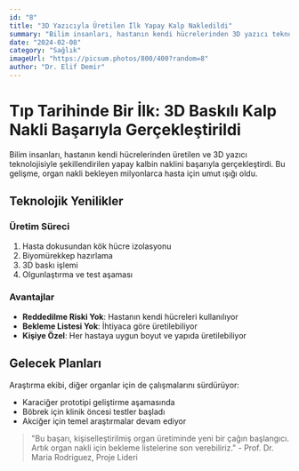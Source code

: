 ```yaml
---
id: "8"
title: "3D Yazıcıyla Üretilen İlk Yapay Kalp Nakledildi"
summary: "Bilim insanları, hastanın kendi hücrelerinden 3D yazıcı teknolojisiyle üretilen kalbi başarıyla nakletti."
date: "2024-02-08"
category: "Sağlık"
imageUrl: "https://picsum.photos/800/400?random=8"
author: "Dr. Elif Demir"
---
```


# Tıp Tarihinde Bir İlk: 3D Baskılı Kalp Nakli Başarıyla Gerçekleştirildi

Bilim insanları, hastanın kendi hücrelerinden üretilen ve 3D yazıcı teknolojisiyle şekillendirilen yapay kalbin naklini başarıyla gerçekleştirdi. Bu gelişme, organ nakli bekleyen milyonlarca hasta için umut ışığı oldu.

## Teknolojik Yenilikler

### Üretim Süreci
1. Hasta dokusundan kök hücre izolasyonu
2. Biyomürekkep hazırlama
3. 3D baskı işlemi
4. Olgunlaştırma ve test aşaması

### Avantajlar
- **Reddedilme Riski Yok**: Hastanın kendi hücreleri kullanılıyor
- **Bekleme Listesi Yok**: İhtiyaca göre üretilebiliyor
- **Kişiye Özel**: Her hastaya uygun boyut ve yapıda üretilebiliyor

## Gelecek Planları

Araştırma ekibi, diğer organlar için de çalışmalarını sürdürüyor:
- Karaciğer prototipi geliştirme aşamasında
- Böbrek için klinik öncesi testler başladı
- Akciğer için temel araştırmalar devam ediyor

> "Bu başarı, kişiselleştirilmiş organ üretiminde yeni bir çağın başlangıcı. Artık organ nakli için bekleme listelerine son verebiliriz." - Prof. Dr. Maria Rodriguez, Proje Lideri 